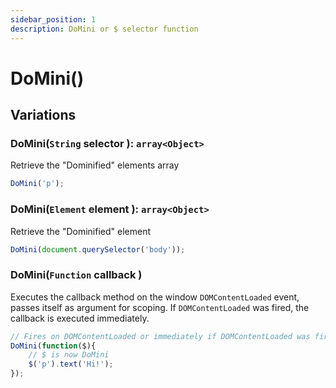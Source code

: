 ```yaml
---
sidebar_position: 1
description: DoMini or $ selector function
---
```


# DoMini()

## Variations

### DoMini(``String`` selector ): ``array<Object>``
Retrieve the "Dominified" elements array
```javascript
DoMini('p');
```

### DoMini(``Element`` element ): ``array<Object>``
Retrieve the "Dominified" element
```javascript
DoMini(document.querySelector('body'));
```

### DoMini(``Function`` callback )
Executes the callback method on the window ``DOMContentLoaded`` event, passes itself as argument for scoping.
If ``DOMContentLoaded`` was fired, the callback is executed immediately.
```javascript
// Fires on DOMContentLoaded or immediately if DOMContentLoaded was fired
DoMini(function($){
    // $ is now DoMini
    $('p').text('Hi!');
});
```